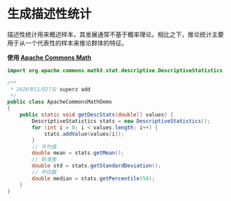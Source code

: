 <!--
 * @Github       : https://github.com/superzhc/BigData-A-Question
 * @Author       : SUPERZHC
 * @CreateDate   : 2020-11-27 16:23:35
 * @LastEditTime : 2020-11-27 16:58:01
 * @Copyright 2020 SUPERZHC
-->
# 生成描述性统计

描述性统计用来概述样本，其发展通常不基于概率理论。相比之下，推论统计主要用于从一个代表性的样本来推论群体的特征。

**使用 [Apache Commons Math](Apache_Commons_Math.md)**

```java
import org.apache.commons.math3.stat.descriptive.DescriptiveStatistics;

/**
 * 2020年11月27日 superz add
 */
public class ApacheCommonsMathDemo
{
    public static void getDescStats(double[] values) {
        DescriptiveStatistics stats = new DescriptiveStatistics();
        for (int i = 0; i < values.length; i++) {
            stats.addValue(values[i]);
        }
        // 平均值
        double mean = stats.getMean();
        // 标准差
        double std = stats.getStandardDeviation();
        // 中位数
        double median = stats.getPercentile(50);
    }
}
```